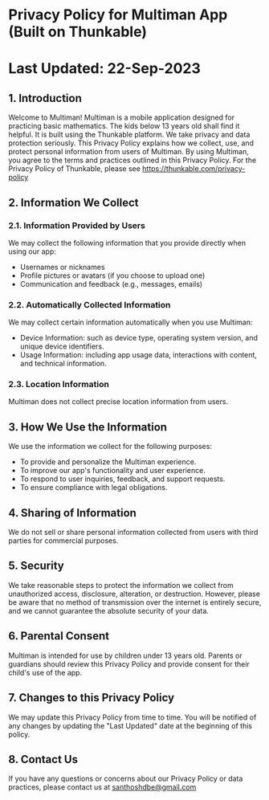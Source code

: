 # Privacy Policy for Multiman App (Built on Thunkable)
# Last Updated: 22-Sep-2023

## 1. Introduction
Welcome to Multiman! Multiman is a mobile application designed for practicing basic mathematics. The kids below 13 years old shall find it helpful. It is built using the Thunkable platform. We take privacy and data protection seriously. This Privacy Policy explains how we collect, use, and protect personal information from users of Multiman. By using Multiman, you agree to the terms and practices outlined in this Privacy Policy. For the Privacy Policy of Thunkable, please see https://thunkable.com/privacy-policy

## 2. Information We Collect
### 2.1. Information Provided by Users
We may collect the following information that you provide directly when using our app:  
* Usernames or nicknames
* Profile pictures or avatars (if you choose to upload one)
* Communication and feedback (e.g., messages, emails)
### 2.2. Automatically Collected Information
We may collect certain information automatically when you use Multiman:
* Device Information: such as device type, operating system version, and unique device identifiers.
* Usage Information: including app usage data, interactions with content, and technical information.
### 2.3. Location Information
Multiman does not collect precise location information from users.
## 3. How We Use the Information
We use the information we collect for the following purposes:
* To provide and personalize the Multiman experience.
* To improve our app's functionality and user experience.
* To respond to user inquiries, feedback, and support requests.
* To ensure compliance with legal obligations.

## 4. Sharing of Information
We do not sell or share personal information collected from users with third parties for commercial purposes.
## 5. Security
We take reasonable steps to protect the information we collect from unauthorized access, disclosure, alteration, or destruction. However, please be aware that no method of transmission over the internet is entirely secure, and we cannot guarantee the absolute security of your data.
## 6. Parental Consent
Multiman is intended for use by children under 13 years old. Parents or guardians should review this Privacy Policy and provide consent for their child's use of the app.
## 7. Changes to this Privacy Policy
We may update this Privacy Policy from time to time. You will be notified of any changes by updating the "Last Updated" date at the beginning of this policy.
## 8. Contact Us
If you have any questions or concerns about our Privacy Policy or data practices, please contact us at santhoshdbe@gmail.com


